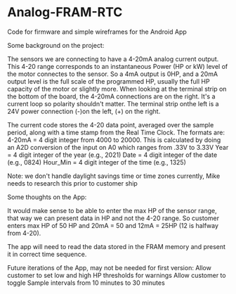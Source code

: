 # Analog-FRAM-RTC

Code for firmware and simple wireframes for the Android App


Some background on the project:

The sensors we are connecting to have a 4-20mA analog current output. This 4-20 range corresponds to an instantaneous Power (HP or kW) level of the motor connectes to the sensor. So a 4mA output is 0HP, and a 20mA output level is the full scale of the programmed HP, usually the full HP capacity of the motor or slightly more.
When looking at the terminal strip on the bottom of the board, the 4-20mA connections are on the right. It's a current loop so polarity shouldn't matter.
The terminal strip onthe left is a 24V power connection (-)on the left, (+) on the right.

The current code stores the 4-20 data point, averaged over the sample period, along with a time stamp from the Real Time Clock. The formats are:
4-20mA = 4 digit integer from 4000 to 20000. This is calculated by doing an A2D conversion of the input on A0 which ranges from .33V to 3.33V
Year = 4 digit integer of the year (e.g., 2021)
Date = 4 digit integer of the date (e.g., 0824)
Hour_Min = 4 digit integer of the time (e.g., 1325)

Note: we don't handle daylight savings time or time zones currently, Mike needs to research this prior to customer ship

Some thoughts on the App:

It would make sense to be able to enter the max HP of the sensor range, that way we can present data in HP and not the 4-20 range. So customer enters max HP of 50 HP and 20mA = 50 and 12mA = 25HP (12 is halfway from 4-20).

The app will need to read the data stored in the FRAM memory and present it in correct time sequence.

Future iterations of the App, may not be needed for first version:
Allow customer to set low and high HP thresholds for warnings
Allow customer to toggle Sample intervals from 10 minutes to 30 minutes
